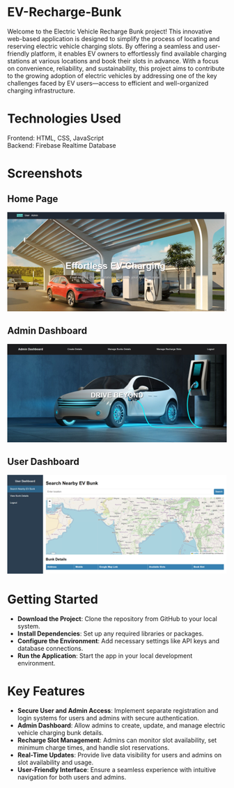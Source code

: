 # EV-Recharge-Bunk
Welcome to the Electric Vehicle Recharge Bunk project! This innovative web-based application is designed to simplify the process of locating and reserving electric vehicle charging slots. By offering a seamless and user-friendly platform, it enables EV owners to effortlessly find available charging stations at various locations and book their slots in advance. With a focus on convenience, reliability, and sustainability, this project aims to contribute to the growing adoption of electric vehicles by addressing one of the key challenges faced by EV users—access to efficient and well-organized charging infrastructure.

# Technologies Used
Frontend: HTML, CSS, JavaScript<br>
Backend: Firebase Realtime Database
# Screenshots
## Home Page
![Home Page](https://github.com/manisha-1112/Electric_Vehicle_Recharge_Bunk/blob/main/homepage.png?raw=true)

## Admin Dashboard
![Admin Dashboard](https://github.com/manisha-1112/Electric_Vehicle_Recharge_Bunk/blob/main/admin_dashboard.png?raw=true)

## User Dashboard
![User Dashboard](https://github.com/manisha-1112/Electric_Vehicle_Recharge_Bunk/blob/main/user_dashboard.png?raw=true)


# Getting Started
- **Download the Project**: Clone the repository from GitHub to your local system.<br> 
- **Install Dependencies**: Set up any required libraries or packages.<br>
- **Configure the Environment**: Add necessary settings like API keys and database connections.<br>  
- **Run the Application**: Start the app in your local development environment.  
# Key Features
- **Secure User and Admin Access**: Implement separate registration and login systems for users and admins with secure authentication.<br>
- **Admin Dashboard**: Allow admins to create, update, and manage electric vehicle charging bunk details.<br>
- **Recharge Slot Management**: Admins can monitor slot availability, set minimum charge times, and handle slot reservations.<br>
- **Real-Time Updates**: Provide live data visibility for users and admins on slot availability and usage.<br>
- **User-Friendly Interface**: Ensure a seamless experience with intuitive navigation for both users and admins.
